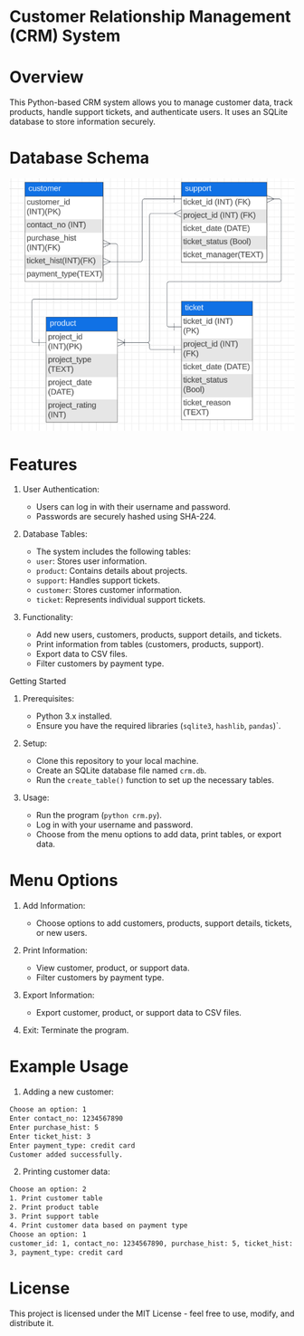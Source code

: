 # Customer Relationship Management (CRM) System

# Overview
This Python-based CRM system allows you to manage customer data, track products, handle support tickets, and authenticate users. It uses an SQLite database to store information securely.

# Database Schema
![schema](.\img\CusReMa_schema.png)

# Features
1. User Authentication:
    - Users can log in with their username and password.
    - Passwords are securely hashed using SHA-224.

2. Database Tables:
    - The system includes the following tables:
    - `user`: Stores user information.
    - `product`: Contains details about projects.
    - `support`: Handles support tickets.
    - `customer`: Stores customer information.
    - `ticket`: Represents individual support tickets.

3. Functionality:
    - Add new users, customers, products, support details, and tickets.
    - Print information from tables (customers, products, support).
    - Export data to CSV files.
    - Filter customers by payment type.

Getting Started
1. Prerequisites:
    - Python 3.x installed.
    - Ensure you have the required libraries (`sqlite3`, `hashlib`, `pandas`)`.
        
2. Setup:
    - Clone this repository to your local machine.
    - Create an SQLite database file named `crm.db`.
    - Run the `create_table()` function to set up the necessary tables.

3. Usage:
    - Run the program (`python crm.py`).
    - Log in with your username and password.
    - Choose from the menu options to add data, print tables, or export data.

# Menu Options
1. Add Information:
    - Choose options to add customers, products, support details, tickets, or new users.

2. Print Information:
    - View customer, product, or support data.
    - Filter customers by payment type.

3. Export Information:
    - Export customer, product, or support data to CSV files.

4. Exit:
    Terminate the program.

# Example Usage
1. Adding a new customer:
```
Choose an option: 1
Enter contact_no: 1234567890
Enter purchase_hist: 5
Enter ticket_hist: 3
Enter payment_type: credit card
Customer added successfully.
```

2. Printing customer data:
```
Choose an option: 2
1. Print customer table
2. Print product table
3. Print support table
4. Print customer data based on payment type
Choose an option: 1
customer_id: 1, contact_no: 1234567890, purchase_hist: 5, ticket_hist: 3, payment_type: credit card
```

# License
This project is licensed under the MIT License - feel free to use, modify, and distribute it.

